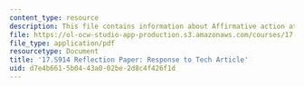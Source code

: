 ```yaml
---
content_type: resource
description: This file contains information about Affirmative action at MIT.
file: https://ol-ocw-studio-app-production.s3.amazonaws.com/courses/17-s914-conversations-you-cant-have-on-campus-race-ethnicity-gender-and-identity-spring-2012/d7e4b6615b0443a002be2d8c4f426f1d_MIT17_S914S12_aa2.pdf
file_type: application/pdf
resourcetype: Document
title: '17.S914 Reflection Paper: Response to Tech Article'
uid: d7e4b661-5b04-43a0-02be-2d8c4f426f1d
---
```

